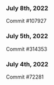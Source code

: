 ### July 8th, 2022

Commit #107927

### July 5th, 2022

Commit #314353


### July 4th, 2022

Commit #72281

